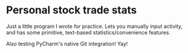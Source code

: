 # Personal stock trade stats
Just a little program I wrote for practice. Lets you manually input activity, and has some primitive, text-based statistics/convenience features.

Also testing PyCharm's native Git integration! Yay!